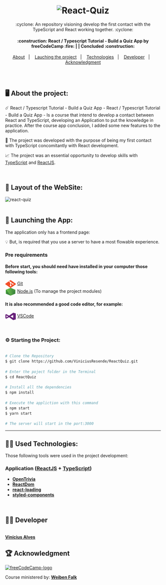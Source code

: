 <h1 align="center">
  <img alt="React-Quiz" src="https://res.cloudinary.com/viniciusalvesdefaria/image/upload/v1613917001/TypeScript/ReactQuizLogo_ejqonr.png" width="400px" />
</h1>
<p align= "center">:cyclone: An repository visioning develop the first contact with the TypeScript and React working together. :cyclone:</p>

<h4 align="center"> 
	:construction:  React / Typescript Tutorial - Build a Quiz App by freeCodeCamp :fire: | | Concluded  :construction:
</h4>

<p align="center">
  <a href="#desktop_computer-about-the-project">About</a>&nbsp;&nbsp;&nbsp;|&nbsp;&nbsp;&nbsp;
  <a href="#rocket-launching-the-project">Lauching the project</a>&nbsp;&nbsp;&nbsp;|&nbsp;&nbsp;&nbsp;
  <a href="#man_technologist-used-technologies">Technologies</a>&nbsp;&nbsp;&nbsp;|&nbsp;&nbsp;&nbsp;
  <a href="#raising_hand_man-developer">Developer</a>&nbsp;&nbsp;&nbsp;|&nbsp;&nbsp;&nbsp;
  <a href="#trophy-acknowledgment">Acknowledgment</a> 
</p>

</br>
</br>

## :desktop_computer: About the project:

:comet:  React / Typescript Tutorial - Build a Quiz App - React / Typescript Tutorial - Build a Quiz App - Is a course that intend to develop a contact between React and TypeScript, developing an Application to put the knowledge in practice. After the course app conclusion, I added some new features to the application.

:rocket: The project was developed with the purpose of being my first contact with TypeScript concomitantly with React development.

:chart_with_upwards_trend: The project was an essential opportunity to develop skills with [TypeScript](https://www.typescriptlang.org/) and [ReactJS](https://reactjs.org/).  

</br>

## :art: Layout of the WebSite:


 <img alt="react-quiz" src="https://res.cloudinary.com/viniciusalvesdefaria/image/upload/v1613917069/TypeScript/ReactAppGif_l25ydo.gif">
 
</br>
</br>

## :rocket: Launching the App:

The application only has a frontend page:

:bulb: But, is required that you use a server to have a most flowable experience.

### Pre requirements
#### Before start, you should need have installed in your computer those following tools:
<img align="center" alt="GIT" height="25" width="35" src="https://raw.githubusercontent.com/devicons/devicon/master/icons/git/git-original.svg" style="max-width:100%;">  [Git](https://git-scm.com)</img>
</br>
<img align="center" alt="NodeJS" height="25" width="35" src="https://raw.githubusercontent.com/devicons/devicon/master/icons/nodejs/nodejs-original.svg" style="max-width:100%;"> [Node.js](https://nodejs.org/en/) (To manage the project modules)</img>

#### It is also recommended a good code editor, for example: 
<img align="center" alt="VisualStudioCode" height="25" width="35" src="https://raw.githubusercontent.com/devicons/devicon/master/icons/visualstudio/visualstudio-plain.svg" style="max-width:100%;"> [VSCode](https://code.visualstudio.com/)</img>

</br>

### :gear: Starting the Project:

 ```bash

 # Clone the Repository
 $ git clone https://github.com/ViniciusResende/ReactQuiz.git
 
 # Enter the poject folder in the Terminal
 $ cd ReactQuiz
 
 # Install all the dependencies
 $ npm install
 
 # Execute the appliction with this command
 $ npm start
 $ yarn start
 
 # The server will start in the port:3000
 
 ```
 
 ---
 
## :man_technologist: Used Technologies:

Those following tools were used in the project development:

### **Application**  ([ReactJS](https://reactjs.org/) + [TypeScript](https://www.typescriptlang.org/))

-   **[OpenTrivia](https://opentdb.com/)**
-   **[ReactDom](https://reactjs.org/docs/react-dom.html)**
-   **[react-loading](https://reactjsexample.com/simple-and-accessible-loading-indicators-with-react/)**
-   **[styled-components](https://styled-components.com/)**

</br>

## :raising_hand_man: Developer

<a href="https://github.com/ViniciusResende">
 	<img src="https://res.cloudinary.com/viniciusalvesdefaria/image/upload/v1613257612/foto_perfil_rounded_mv1cpi.png" width="100px;" alt=""/>
 <br />
 	<b>Vinícius Alves</b></a> <a href="https://github.com/ViniciusResende" title="Vinícius Alves"></a>
 <br />
 
 ## :trophy: Acknowledgment

<a href="https://www.freecodecamp.org/">
 	<img src="https://www.google.com/imgres?imgurl=https%3A%2F%2Fmedia-exp1.licdn.com%2Fdms%2Fimage%2FC4E0BAQGLKj3JHcof0w%2Fcompany-logo_200_200%2F0%2F1589990867649%3Fe%3D2159024400%26v%3Dbeta%26t%3DV8puy6s_dYMSAsGHDbhTWfKdLkqoQD5NBhIv3kkmJMQ&imgrefurl=https%3A%2F%2Fwww.linkedin.com%2Fschool%2Ffree-code-camp%2F&tbnid=pnZXAPb0zGbK5M&vet=12ahUKEwiN0vzTmvvuAhW-M7kGHUTBB5gQMygCegUIARCbAQ..i&docid=Z5oQ85w8RI6u2M&w=200&h=200&q=free%20code%20camp&ved=2ahUKEwiN0vzTmvvuAhW-M7kGHUTBB5gQMygCegUIARCbAQ" width="300px;" alt="freeCodeCamp-logo"/>
 </a> 
 <br />
 	<p>Course ministered by: <a href="https://www.youtube.com/user/Weibenfalk"><b>Weiben Falk</b></a></p>
 <br />


